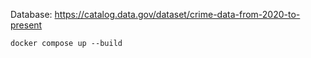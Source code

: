 Database: https://catalog.data.gov/dataset/crime-data-from-2020-to-present

```shell
docker compose up --build
```